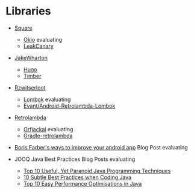 # Libraries

- [Square](https://github.com/square)
	- [Okio](https://github.com/square/okio) evaluating
	- [LeakCanary](https://github.com/square/leakcanary)

- [JakeWharton](https://github.com/JakeWharton)
	- [Hugo](https://github.com/JakeWharton/hugo)
	- [Timber](https://github.com/JakeWharton/timber)

- [Rzwitserloot](https://github.com/rzwitserloot)
	- [Lombok](https://github.com/rzwitserloot/lombok) evaluating
	- [Evant/Android-Retrolambda-Lombok](https://github.com/evant/android-retrolambda-lombok)

- [Retrolambda]()
	- [Orfjackal](https://github.com/orfjackal/retrolambda) evaluating
	- [Gradle-retrolambda](https://github.com/evant/gradle-retrolambda)


- [Boris Farber's ways to improve your android app](http://www.api-solutions.com/2015/07/10-ways-to-improve-your-android-app.html) Blog Post evaluating

- JOOQ Java Best Practices Blog Posts evaluating
	- [Top 10 Useful, Yet Paranoid Java Programming Techniques](http://blog.jooq.org/2015/08/11/top-10-useful-yet-paranoid-java-programming-techniques/)
	- [10 Subtle Best Practices when Coding Java](http://blog.jooq.org/2013/08/20/10-subtle-best-practices-when-coding-java/)
	- [Top 10 Easy Performance Optimisations in Java](http://blog.jooq.org/2015/02/05/top-10-easy-performance-optimisations-in-java/)
